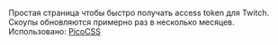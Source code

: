 Простая страница чтобы быстро получать access token для Twitch.  
Скоупы обновляются примерно раз в несколько месяцев.  
Использовано: [PicoCSS](https://picocss.com/)
